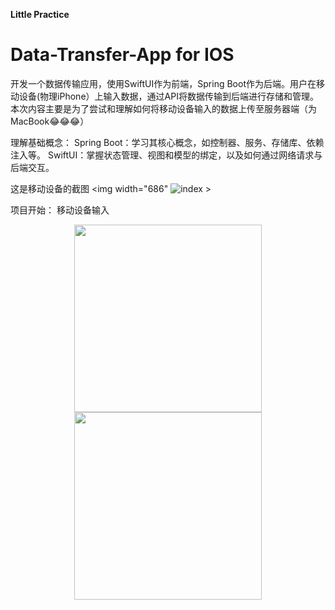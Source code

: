 **Little Practice**
# Data-Transfer-App for IOS

开发一个数据传输应用，使用SwiftUI作为前端，Spring Boot作为后端。用户在移动设备(物理iPhone）上输入数据，通过API将数据传输到后端进行存储和管理。
本次内容主要是为了尝试和理解如何将移动设备输入的数据上传至服务器端（为MacBook😂😂😂）

理解基础概念：
  Spring Boot：学习其核心概念，如控制器、服务、存储库、依赖注入等。
  SwiftUI：掌握状态管理、视图和模型的绑定，以及如何通过网络请求与后端交互。

这是移动设备的截图
<img width="686" ![index](https://github.com/user-attachments/assets/9162f54d-08f0-420f-9b02-46cd0f9779cd) >


项目开始：
移动设备输入
<center>
  <img height="300px" src="![_cgi-bin_mmwebwx-bin_webwxgetmsgimg?? MsgID=5479245391804661108 skey=@crypt_f1d96bc5_cf832aa743ae3b081369fd585c26f705 mmweb_appid=wx_webfilehelper](https://github.com/user-attachments/assets/1fc0dec7-f704-4fe7-be13-aff08a1d2aa7)">
  <img height="300px" src="![_cgi-bin_mmwebwx-bin_webwxgetmsgimg?? MsgID=3535711672655542250 skey=@crypt_f1d96bc5_cf832aa743ae3b081369fd585c26f705 mmweb_appid=wx_webfilehelper](https://github.com/user-attachments/assets/3c745b17-6eb9-4427-8964-44814aafcf8d)">
</center>
